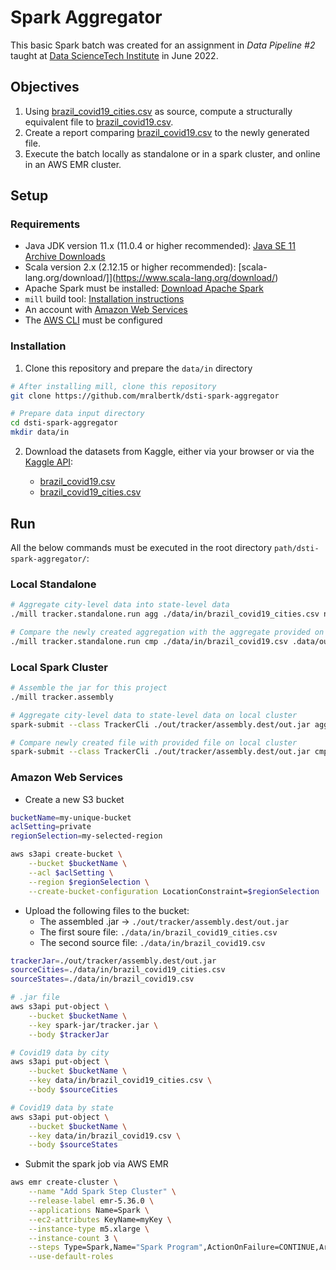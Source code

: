 # Spark Aggregator
This basic Spark batch was created for an assignment in _Data Pipeline #2_ taught at [Data ScienceTech Institute](https://www.datasciencetech.institute/) in June 2022.

## Objectives
1. Using [brazil_covid19_cities.csv](https://www.kaggle.com/datasets/unanimad/corona-virus-brazil?select=brazil_covid19_cities.csv) as source, compute a structurally equivalent file to [brazil_covid19.csv](https://www.kaggle.com/datasets/unanimad/corona-virus-brazil?select=brazil_covid19.csv).
2. Create a report comparing [brazil_covid19.csv](https://www.kaggle.com/datasets/unanimad/corona-virus-brazil?select=brazil_covid19.csv) to the newly generated file.
3. Execute the batch locally as standalone or in a spark cluster, and online in an AWS EMR cluster.

## Setup

### Requirements
- Java JDK version 11.x (11.0.4 or higher recommended): [Java SE 11 Archive Downloads](https://www.oracle.com/java/technologies/javase/jdk11-archive-downloads.html)
- Scala version 2.x (2.12.15 or higher recommended): [scala-lang.org/download/]](https://www.scala-lang.org/download/)
- Apache Spark must be installed: [Download Apache Spark](https://spark.apache.org/downloads.html)
- `mill` build tool: [Installation instructions](https://com-lihaoyi.github.io/mill/mill/Intro_to_Mill.html#_installation)
- An account with [Amazon Web Services](https://aws.amazon.com/)
- The [AWS CLI](https://aws.amazon.com/cli/) must be configured

### Installation
1. Clone this repository and prepare the `data/in` directory

```bash
# After installing mill, clone this repository
git clone https://github.com/mralbertk/dsti-spark-aggregator

# Prepare data input directory
cd dsti-spark-aggregator
mkdir data/in
```

2. Download the datasets from Kaggle, either via your browser or via the [Kaggle API](https://github.com/Kaggle/kaggle-api):

	- [brazil_covid19.csv](https://www.kaggle.com/datasets/unanimad/corona-virus-brazil?select=brazil_covid19.csv)
	- [brazil_covid19_cities.csv](https://www.kaggle.com/datasets/unanimad/corona-virus-brazil?select=brazil_covid19_cities.csv)

## Run
All the below commands must be executed in the root directory `path/dsti-spark-aggregator/`:

### Local Standalone

```bash
# Aggregate city-level data into state-level data 
./mill tracker.standalone.run agg ./data/in/brazil_covid19_cities.csv new_brazil_covid19.csv

# Compare the newly created aggregation with the aggregate provided on Kaggle.com
./mill tracker.standalone.run cmp ./data/in/brazil_covid19.csv .data/out/new_brazil_covid19.csv
```

### Local Spark Cluster
```bash
# Assemble the jar for this project
./mill tracker.assembly 

# Aggregate city-level data to state-level data on local cluster
spark-submit --class TrackerCli ./out/tracker/assembly.dest/out.jar agg ./data/in/brazil_covid19_cities.csv new_brazil_covid19_cities.csv

# Compare newly created file with provided file on local cluster
spark-submit --class TrackerCli ./out/tracker/assembly.dest/out.jar cmp ./data/in/brazil_covid19.csv ./data/out/new_brazil_covid19.csv

```

### Amazon Web Services
- Create a new S3 bucket

```bash
bucketName=my-unique-bucket
aclSetting=private
regionSelection=my-selected-region

aws s3api create-bucket \
	--bucket $bucketName \
	--acl $aclSetting \
	--region $regionSelection \
	--create-bucket-configuration LocationConstraint=$regionSelection 

```

- Upload the following files to the bucket:
	- The assembled .jar -> `./out/tracker/assembly.dest/out.jar`
	- The first soure file: `./data/in/brazil_covid19_cities.csv`
	- The second source file: `./data/in/brazil_covid19.csv`

```bash
trackerJar=./out/tracker/assembly.dest/out.jar
sourceCities=./data/in/brazil_covid19_cities.csv
sourceStates=./data/in/brazil_covid19.csv

# .jar file
aws s3api put-object \
	--bucket $bucketName \
	--key spark-jar/tracker.jar \
	--body $trackerJar

# Covid19 data by city
aws s3api put-object \
	--bucket $bucketName \
	--key data/in/brazil_covid19_cities.csv \
	--body $sourceCities

# Covid19 data by state
aws s3api put-object \
	--bucket $bucketName \
	--key data/in/brazil_covid19.csv \
	--body $sourceStates
```

- Submit the spark job via AWS EMR

```bash
aws emr create-cluster \
	--name "Add Spark Step Cluster" \
	--release-label emr-5.36.0 \
	--applications Name=Spark \
	--ec2-attributes KeyName=myKey \
	--instance-type m5.xlarge \
	--instance-count 3 \
	--steps Type=Spark,Name="Spark Program",ActionOnFailure=CONTINUE,Args=[agg, $src, $dst] \
	--use-default-roles
````